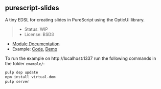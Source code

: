 purescript-slides
-----------------

A tiny EDSL for creating slides in PureScript using the OpticUI library.


> - Status: WIP
> - License: BSD3

- [Module Documentation](docs/Slides.md)
- Example: [Code](example/src/Main.purs), [Demo](https://soupi.github.io/purescript-slides)

To run the example on http://localhost:1337 run the following commands in the folder `example/`:

```sh
pulp dep update
npm install virtual-dom
pulp server
```


